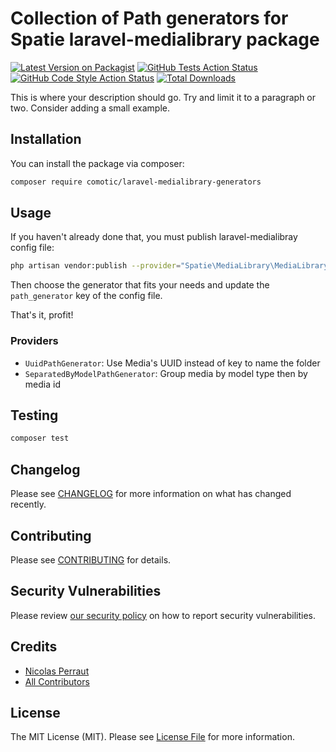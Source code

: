 # Collection of Path generators for Spatie laravel-medialibrary package

[![Latest Version on Packagist](https://img.shields.io/packagist/v/comotic/laravel-medialibrary-generators.svg?style=flat-square)](https://packagist.org/packages/comotic/laravel-medialibrary-generators)
[![GitHub Tests Action Status](https://img.shields.io/github/workflow/status/comotic/laravel-medialibrary-generators/run-tests?label=tests)](https://github.com/comotic/laravel-medialibrary-generators/actions?query=workflow%3ATests+branch%3Amain)
[![GitHub Code Style Action Status](https://img.shields.io/github/workflow/status/comotic/laravel-medialibrary-generators/Check%20&%20fix%20styling?label=code%20style)](https://github.com/comotic/laravel-medialibrary-generators/actions?query=workflow%3A"Check+%26+fix+styling"+branch%3Amain)
[![Total Downloads](https://img.shields.io/packagist/dt/comotic/laravel-medialibrary-generators.svg?style=flat-square)](https://packagist.org/packages/comotic/laravel-medialibrary-generators)

This is where your description should go. Try and limit it to a paragraph or two. Consider adding a small example.

## Installation

You can install the package via composer:

```bash
composer require comotic/laravel-medialibrary-generators
```

## Usage

If you haven't already done that, you must publish laravel-medialibray config file:
```bash
php artisan vendor:publish --provider="Spatie\MediaLibrary\MediaLibraryServiceProvider" --tag="config"
```

Then choose the generator that fits your needs and update the `path_generator` key of the config file.

That's it, profit!

### Providers

- `UuidPathGenerator`: Use Media's UUID instead of key to name the folder
- `SeparatedByModelPathGenerator`: Group media by model type then by media id

## Testing

```bash
composer test
```

## Changelog

Please see [CHANGELOG](CHANGELOG.md) for more information on what has changed recently.

## Contributing

Please see [CONTRIBUTING](.github/CONTRIBUTING.md) for details.

## Security Vulnerabilities

Please review [our security policy](../../security/policy) on how to report security vulnerabilities.

## Credits

- [Nicolas Perraut](https://github.com/tuarrep)
- [All Contributors](../../contributors)

## License

The MIT License (MIT). Please see [License File](LICENSE.md) for more information.

